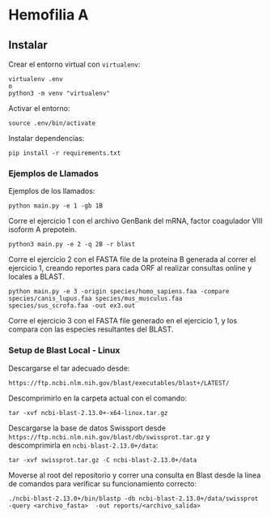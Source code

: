 # Hemofilia A

## Instalar

Crear el entorno virtual con `virtualenv`:
```
virtualenv .env
o
python3 -m venv "virtualenv"
```

Activar el entorno:
```
source .env/bin/activate
```

Instalar dependencias:
```
pip install -r requirements.txt
```

### Ejemplos de Llamados

Ejemplos de los llamados:
```
python main.py -e 1 -gb 1B
```
Corre el ejercicio 1 con el archivo GenBank del mRNA, factor coagulador VIII isoform A prepotein.
```
python3 main.py -e 2 -q 2B -r blast
```
Corre el ejercicio 2 con el FASTA file de la proteina B generada al correr el ejercicio 1, creando reportes para cada ORF al realizar consultas online y locales a BLAST. 
```
python main.py -e 3 -origin species/homo_sapiens.faa -compare species/canis_lupus.faa species/mus_musculus.faa species/sus_scrofa.faa -out ex3.out
```
Corre el ejercicio 3 con el FASTA file generado en el ejercicio 1, y los compara con las especies resultantes del BLAST. 

### Setup de Blast Local - Linux
Descargarse el tar adecuado desde:
```
https://ftp.ncbi.nlm.nih.gov/blast/executables/blast+/LATEST/
```
Descomprimirlo en la carpeta actual con el comando:
```
tar -xvf ncbi-blast-2.13.0+-x64-linux.tar.gz
```
Descargarse la base de datos Swissport desde ```https://ftp.ncbi.nlm.nih.gov/blast/db/swissprot.tar.gz``` y descomprimirla en ```ncbi-blast-2.13.0+/data```:
```
tar -xvf swissprot.tar.gz -C ncbi-blast-2.13.0+/data
```
Moverse al root del repositorio y correr una consulta en Blast desde la linea de comandos para verificar su funcionamiento correcto:
```
./ncbi-blast-2.13.0+/bin/blastp -db ncbi-blast-2.13.0+/data/swissprot -query <archivo_fasta>  -out reports/<archivo_salida>
```